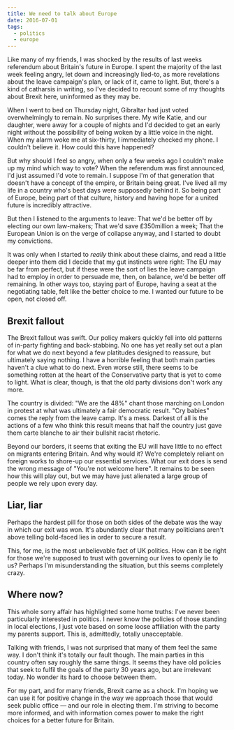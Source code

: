 ```yaml
---
title: We need to talk about Europe
date: 2016-07-01
tags:
  - politics
  - europe
---
```


Like many of my friends, I was shocked by the results of last weeks referendum about Britain's future in Europe. I spent the majority of the last week feeling angry, let down and increasingly lied-to, as more revelations about the leave campaign's plan, or lack of it, came to light. But, there's a kind of catharsis in writing, so I've decided to recount some of my thoughts about Brexit here, uninformed as they may be.

When I went to bed on Thursday night, Gibraltar had just voted overwhelmingly to remain. No surprises there. My wife Katie, and our daughter, were away for a couple of nights and I'd decided to get an early night without the possibility of being woken by a little voice in the night. When my alarm woke me at six-thirty, I immediately checked my phone. I couldn't believe it. How could this have happened?

But why should I feel so angry, when only a few weeks ago I couldn't make up my mind which way to vote? When the referendum was first announced, I'd just assumed I'd vote to remain. I suppose I'm of that generation that doesn't have a concept of the empire, or Britain being great. I've lived all my life in a country who's best days were supposedly behind it. So being part of Europe, being part of that culture, history and having hope for a united future is incredibly attractive.

But then I listened to the arguments to leave: That we'd be better off by electing our own law-makers; That we'd save £350million a week; That the European Union is on the verge of collapse anyway, and I started to doubt my convictions.

It was only when I started to _really_ think about these claims, and read a little deeper into them did I decide that my gut instincts were right: The EU may be far from perfect, but if these were the sort of lies the leave campaign had to employ in order to persuade me, then, on balance, we'd be better off remaining. In other ways too, staying part of Europe, having a seat at the negotiating table, felt like the better choice to me. I wanted our future to be open, not closed off.

## Brexit fallout

The Brexit fallout was swift. Our policy makers quickly fell into old patterns of in-party fighting and back-stabbing. No one has yet really set out a plan for what we do next beyond a few platitudes designed to reassure, but ultimately saying nothing. I have a horrible feeling that both main parties haven't a clue what to do next. Even worse still, there seems to be something rotten at the heart of the Conservative party that is yet to come to light. What is clear, though, is that the old party divisions don't work any more.

The country is divided: "We are the 48%" chant those marching on London in protest at what was ultimately a fair democratic result. "Cry babies" comes the reply from the leave camp. It's a mess. Darkest of all is the actions of a few who think this result means that half the country just gave them carte blanche to air their bullshit racist rhetoric.

Beyond our borders, it seems that exiting the EU will have little to no effect on migrants entering Britain. And why would it? We're completely reliant on foreign works to shore-up our essential services. What our exit does is send the wrong message of "You're not welcome here". It remains to be seen how this will play out, but we may have just alienated a large group of people we rely upon every day.

## Liar, liar

Perhaps the hardest pill for those on both sides of the debate was the way in which our exit was won. It's abundantly clear that many politicians aren't above telling bold-faced lies in order to secure a result.

This, for me, is the most unbelievable fact of UK politics. How can it be right for those we're supposed to trust with governing our lives to openly lie to us? Perhaps I'm misunderstanding the situation, but this seems completely crazy.

## Where now?

This whole sorry affair has highlighted some home truths: I've never been particularly interested in politics. I never know the policies of those standing in local elections, I just vote based on some loose affiliation with the party my parents support. This is, admittedly, totally unacceptable.

Talking with friends, I was not surprised that many of them feel the same way. I don't think it's totally our fault though. The main parties in this country often say roughly the same things. It seems they have old policies that seek to fulfil the goals of the party 30 years ago, but are irrelevant today. No wonder its hard to choose between them.

For my part, and for many friends, Brexit came as a shock. I'm hoping we can use it for positive change in the way we approach those that would seek public office — and our role in electing them. I'm striving to become more informed, and with information comes power to make the right choices for a better future for Britain.   
